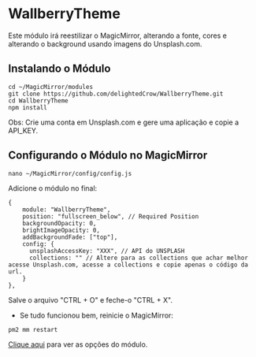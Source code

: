 # WallberryTheme

Este módulo irá reestilizar o MagicMirror, alterando a fonte, cores e alterando o background usando imagens do Unsplash.com.

## Instalando o Módulo

```
cd ~/MagicMirror/modules
git clone https://github.com/delightedCrow/WallberryTheme.git
cd WallberryTheme
npm install
```

Obs: Crie uma conta em Unsplash.com e gere uma aplicação e copie a API_KEY.

## Configurando o Módulo no MagicMirror

```
nano ~/MagicMirror/config/config.js
```

Adicione o módulo no final:
```
{
    module: "WallberryTheme",
    position: "fullscreen_below", // Required Position
    backgroundOpacity: 0,
    brightImageOpacity: 0,
    addBackgroundFade: ["top"],
    config: {
      unsplashAccessKey: "XXX", // API do UNSPLASH
      collections: "" // Altere para as collections que achar melhor acesse Unsplash.com, acesse a collections e copie apenas o código da url.
    }
},
```

Salve o arquivo "CTRL + O" e feche-o "CTRL + X".

- Se tudo funcionou bem, reinicie o MagicMirror:
```
pm2 mm restart
```

[Clique aqui](https://github.com/delightedCrow/WallberryTheme) para ver as opções do módulo.
